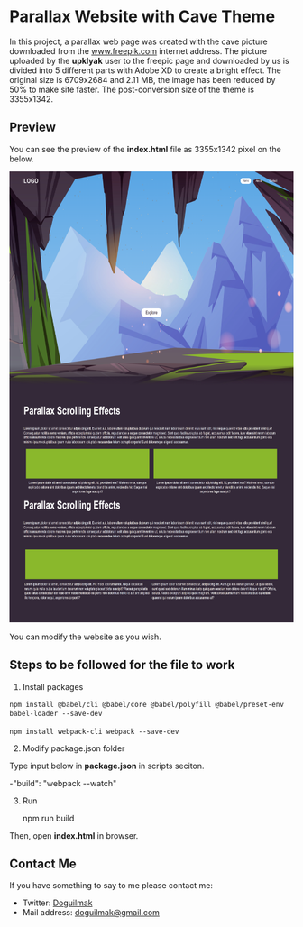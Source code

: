 
# Parallax Website with Cave Theme 

In this project, a parallax web page was created with the cave picture downloaded from the www.freepik.com internet address. The picture uploaded by the **upklyak** user to the freepic page and downloaded by us is divided into 5 different parts with Adobe XD to create a bright effect. The original size is 6709x2684 and 2.11 MB, the image has been reduced by 50% to make site faster. The post-conversion size of the theme is 3355x1342.


## Preview

You can see the preview of the **index.html** file as 3355x1342 pixel on the below.

<p align="center">
    <img height="800" src="/pics/index.html.png"> 
</p>

You can modify the website as you wish.

## Steps to be followed for the file to work   

 1.  Install packages

    npm install @babel/cli @babel/core @babel/polyfill @babel/preset-env babel-loader --save-dev

    npm install webpack-cli webpack --save-dev

2. Modify package.json folder

Type input below in **package.json** in scripts seciton.

-"build": "webpack --watch"

3. Run 

    npm run build

Then, open **index.html** in browser.

## Contact Me

If you have something to say to me please contact me: 

 - Twitter: [Doguilmak](https://twitter.com/Doguilmak)  
 - Mail address: doguilmak@gmail.com
